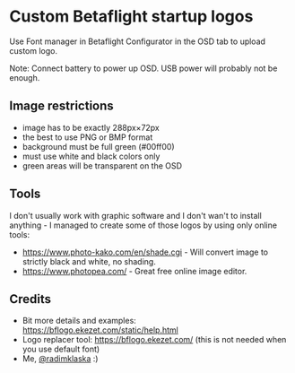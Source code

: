 # Custom Betaflight startup logos

Use Font manager in Betaflight Configurator in the OSD tab to upload custom logo.

Note: Connect battery to power up OSD. USB power will probably not be enough.

## Image restrictions

* image has to be exactly 288px×72px
* the best to use PNG or BMP format
* background must be full green (#00ff00)
* must use white and black colors only
* green areas will be transparent on the OSD

## Tools

I don't usually work with graphic software and I don't wan't to install anything - I managed to create some of those logos by using only online tools:

* https://www.photo-kako.com/en/shade.cgi - Will convert image to strictly black and white, no shading.
* https://www.photopea.com/ - Great free online image editor.

## Credits

* Bit more details and examples: https://bflogo.ekezet.com/static/help.html
* Logo replacer tool: https://bflogo.ekezet.com/ (this is not needed when you use default font)
* Me, [@radimklaska](https://github.com/radimklaska) :)